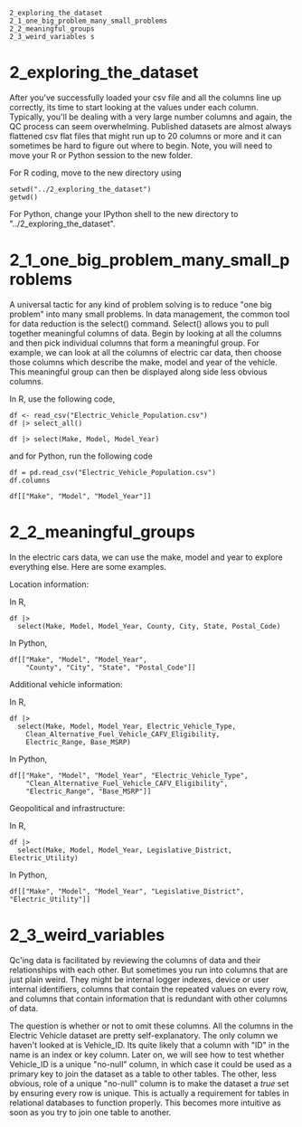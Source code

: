 

	2_exploring_the_dataset
	2_1_one_big_problem_many_small_problems
	2_2_meaningful_groups
	2_3_weird_variables s 
	


# 2_exploring_the_dataset

After you've successfully loaded your csv file and all the columns line up correctly, its time to start looking at the values under each column. Typically, you'll be dealing with a very large number columns and again, the QC process can seem overwhelming.  Published datasets are almost always flattened csv flat files that might run up to 20 columns or more and it can sometimes be hard to figure out where to begin. Note, you will need to move your R or Python session to the new folder.

For R coding, move to the new directory using 

	setwd("../2_exploring_the_dataset")
	getwd()

For Python, change your IPython shell to the new directory to "../2_exploring_the_dataset".


# 2_1_one_big_problem_many_small_problems

A universal tactic for any kind of problem solving is to reduce "one big problem" into many small problems. In data management, the common tool for data reduction is the select() command. Select() allows you to pull together meaningful columns of data. Begin by looking at all the columns and then pick individual columns that form a meaningful group. For example, we can look at all the columns of electric car data, then choose those columns which describe the make, model and year of the vehicle. This meaningful group can then be displayed along side less obvious columns.

In R, use the following code,

	df <- read_csv("Electric_Vehicle_Population.csv")  
	df |> select_all()

	df |> select(Make, Model, Model_Year)
	

	
 and for Python, run the following code

	df = pd.read_csv("Electric_Vehicle_Population.csv")
	df.columns
	
	df[["Make", "Model", "Model_Year"]]



# 2_2_meaningful_groups

In the electric cars data, we can use the make, model and year to explore everything else. Here are some examples.

Location information:

In R,

	df |> 
      select(Make, Model, Model_Year, County, City, State, Postal_Code)
	  
In Python,

	df[["Make", "Model", "Model_Year", 
	    "County", "City", "State", "Postal_Code"]]


Additional vehicle information:

In R,

	df |> 
      select(Make, Model, Model_Year, Electric_Vehicle_Type,
        Clean_Alternative_Fuel_Vehicle_CAFV_Eligibility, 
	    Electric_Range, Base_MSRP)
		
In Python,

    df[["Make", "Model", "Model_Year", "Electric_Vehicle_Type",
        "Clean_Alternative_Fuel_Vehicle_CAFV_Eligibility", 
	    "Electric_Range", "Base_MSRP"]]
		
    
Geopolitical and infrastructure:

In R,

	df |> 
      select(Make, Model, Model_Year, Legislative_District, Electric_Utility)

In Python,

    df[["Make", "Model", "Model_Year", "Legislative_District", "Electric_Utility"]]



# 2_3_weird_variables 

Qc'ing data is facilitated by reviewing the columns of data and their relationships with each other. But sometimes you run into columns that are just plain weird. They might be internal logger indexes, device or user internal identifiers, columns that contain the repeated values on every row, and columns that contain information that is redundant with other columns of data. 

The question is whether or not to omit these columns. All the columns in the Electric Vehicle dataset are pretty self-explanatory. The only column we haven't looked at is Vehicle_ID.  Its quite likely that a column with "ID" in the name is an index or key column. Later on, we will see how to test whether Vehicle_ID is a unique "no-null" column, in which case it could be used as a primary key to join the dataset as a table to other tables. The other, less obvious, role of a unique "no-null" column is to make the dataset a *true* set by ensuring every row is unique. This is actually a requirement for tables in relational databases to function properly. This becomes more intuitive as soon as you try to join one table to another. 





   
   



